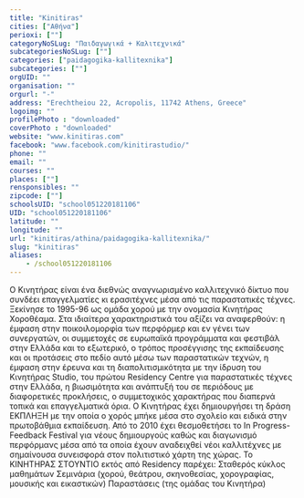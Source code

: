 ```yaml
---
title: "Kinitiras"
cities: ["Αθήνα"]
perioxi: [""]
categoryNoSLug: "Παιδαγωγικά + Καλιτεχνικά"
subcategoriesNoSLug: [""]
categories: ["paidagogika-kallitexnika"]
subcategories: [""]
orgUID: ""
organisation: ""
orgurl: "-"
address: "Erechtheiou 22, Acropolis, 11742 Athens, Greece"
logoimg: ""
profilePhoto : "downloaded"
coverPhoto : "downloaded"
website: "www.kinitiras.com"
facebook: "www.facebook.com/kinitirastudio/"
phone: ""
email: ""
courses: ""
places: [""]
rensponsibles: ""
zipcode: [""]
schoolsUID: "school051220181106"
UID: "school051220181106"
latitude: ""
longitude: ""
url: "kinitiras/athina/paidagogika-kallitexnika/"
slug: "kinitiras"
aliases:
    - /school051220181106
---
```





Ο Κινητήρας είναι ένα διεθνώς αναγνωρισμένο καλλιτεχνικό δίκτυο που συνδέει επαγγελματίες κι ερασιτέχνες μέσα από τις παραστατικές τέχνες. Ξεκίνησε το 1995-96 ως ομάδα χορού με την ονομασία Κινητήρας Χοροθέαμα. Στα ιδιαίτερα χαρακτηριστικά του αξίζει να αναφερθούν: η έμφαση στην ποικοιλομορφία των περφόρμερ και εν γένει των συνεργατών, οι συμμετοχές σε ευρωπαϊκά προγράμματα και φεστιβάλ στην Ελλάδα και το εξωτερικό, ο τρόπος προσέγγισης της εκπαίδευσης και οι προτάσεις στο πεδίο αυτό μέσω των παραστατικών τεχνών, η έμφαση στην έρευνα και τη διαπολιτισμικότητα με την ίδρυση του Κινητήρας Studio, του πρώτου Residency Centre για παραστατικές τέχνες στην Ελλάδα, η βιωσιμότητα και ανάπτυξή του σε περιόδους με διαφορετικές προκλήσεις, ο συμμετοχικός χαρακτήρας που διαπερνά τοπικά και επαγγελματικά όρια. Ο Κινητήρας έχει δημιουργήσει τη δράση ΕΚΠΛΗΞΗ με την οποία ο χορός μπήκε μέσα στο σχολείο και ειδικά στην πρωτοβάθμια εκπαίδευση. Από το 2010 έχει θεσμοθετήσει το In Progress-Feedback Festival για νέους δημιουργούς καθώς και διαγωνισμό περφόρμανς μέσα από τα οποία έχουν αναδειχθεί νέοι καλλιτέχνες με σημαίνουσα συνεισφορά στον πολιτιστικό χάρτη της χώρας. Το ΚΙΝΗΤΗΡΑΣ ΣΤΟΥΝΤΙΟ εκτός από Residency παρέχει: Σταθερός κύκλος μαθημάτων Σεμινάρια (χορού, θεάτρου, σκηνοθεσίας, χορογραφίας, μουσικής και εικαστικών) Παραστάσεις (της ομάδας του Κινητήρα)